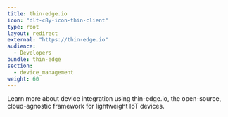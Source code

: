 ```yaml
---
title: thin-edge.io
icon: "dlt-c8y-icon-thin-client"
type: root
layout: redirect
external: "https://thin-edge.io"
audience:
  - Developers
bundle: thin-edge
section:
  - device_management
weight: 60
---
```


Learn more about device integration using thin-edge.io, the open-source, cloud-agnostic framework for lightweight IoT devices.
